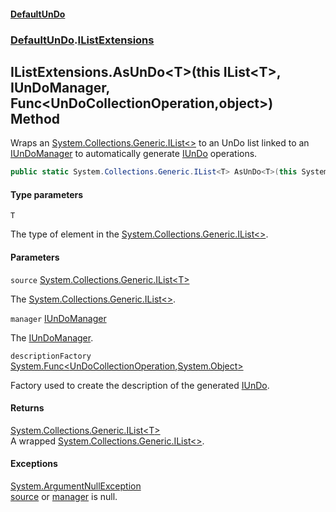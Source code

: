 #### [DefaultUnDo](../../index.md 'index')
### [DefaultUnDo](../../index.md#DefaultUnDo 'DefaultUnDo').[IListExtensions](index.md 'DefaultUnDo\.IListExtensions')

## IListExtensions\.AsUnDo\<T\>\(this IList\<T\>, IUnDoManager, Func\<UnDoCollectionOperation,object\>\) Method

Wraps an [System\.Collections\.Generic\.IList&lt;&gt;](https://docs.microsoft.com/en-us/dotnet/api/System.Collections.Generic.IList-1 'System\.Collections\.Generic\.IList\`1') to an UnDo list linked to an [IUnDoManager](../IUnDoManager/index.md 'DefaultUnDo\.IUnDoManager') to automatically generate [IUnDo](../IUnDo/index.md 'DefaultUnDo\.IUnDo') operations\.

```csharp
public static System.Collections.Generic.IList<T> AsUnDo<T>(this System.Collections.Generic.IList<T> source, DefaultUnDo.IUnDoManager manager, System.Func<DefaultUnDo.UnDoCollectionOperation,object?>? descriptionFactory=null);
```
#### Type parameters

<a name='DefaultUnDo.IListExtensions.AsUnDo_T_(thisSystem.Collections.Generic.IList_T_,DefaultUnDo.IUnDoManager,System.Func_DefaultUnDo.UnDoCollectionOperation,object_).T'></a>

`T`

The type of element in the [System\.Collections\.Generic\.IList&lt;&gt;](https://docs.microsoft.com/en-us/dotnet/api/System.Collections.Generic.IList-1 'System\.Collections\.Generic\.IList\`1')\.
#### Parameters

<a name='DefaultUnDo.IListExtensions.AsUnDo_T_(thisSystem.Collections.Generic.IList_T_,DefaultUnDo.IUnDoManager,System.Func_DefaultUnDo.UnDoCollectionOperation,object_).source'></a>

`source` [System\.Collections\.Generic\.IList&lt;](https://docs.microsoft.com/en-us/dotnet/api/System.Collections.Generic.IList-1 'System\.Collections\.Generic\.IList\`1')[T](DefaultUnDo/IListExtensions/AsUnDo_T_(thisIList_T_,IUnDoManager,Func_UnDoCollectionOperation,object_).md#DefaultUnDo.IListExtensions.AsUnDo_T_(thisSystem.Collections.Generic.IList_T_,DefaultUnDo.IUnDoManager,System.Func_DefaultUnDo.UnDoCollectionOperation,object_).T 'DefaultUnDo\.IListExtensions\.AsUnDo\<T\>\(this System\.Collections\.Generic\.IList\<T\>, DefaultUnDo\.IUnDoManager, System\.Func\<DefaultUnDo\.UnDoCollectionOperation,object\>\)\.T')[&gt;](https://docs.microsoft.com/en-us/dotnet/api/System.Collections.Generic.IList-1 'System\.Collections\.Generic\.IList\`1')

The [System\.Collections\.Generic\.IList&lt;&gt;](https://docs.microsoft.com/en-us/dotnet/api/System.Collections.Generic.IList-1 'System\.Collections\.Generic\.IList\`1')\.

<a name='DefaultUnDo.IListExtensions.AsUnDo_T_(thisSystem.Collections.Generic.IList_T_,DefaultUnDo.IUnDoManager,System.Func_DefaultUnDo.UnDoCollectionOperation,object_).manager'></a>

`manager` [IUnDoManager](../IUnDoManager/index.md 'DefaultUnDo\.IUnDoManager')

The [IUnDoManager](../IUnDoManager/index.md 'DefaultUnDo\.IUnDoManager')\.

<a name='DefaultUnDo.IListExtensions.AsUnDo_T_(thisSystem.Collections.Generic.IList_T_,DefaultUnDo.IUnDoManager,System.Func_DefaultUnDo.UnDoCollectionOperation,object_).descriptionFactory'></a>

`descriptionFactory` [System\.Func&lt;](https://docs.microsoft.com/en-us/dotnet/api/System.Func-2 'System\.Func\`2')[UnDoCollectionOperation](../UnDoCollectionOperation/index.md 'DefaultUnDo\.UnDoCollectionOperation')[,](https://docs.microsoft.com/en-us/dotnet/api/System.Func-2 'System\.Func\`2')[System\.Object](https://docs.microsoft.com/en-us/dotnet/api/System.Object 'System\.Object')[&gt;](https://docs.microsoft.com/en-us/dotnet/api/System.Func-2 'System\.Func\`2')

Factory used to create the description of the generated [IUnDo](../IUnDo/index.md 'DefaultUnDo\.IUnDo')\.

#### Returns
[System\.Collections\.Generic\.IList&lt;](https://docs.microsoft.com/en-us/dotnet/api/System.Collections.Generic.IList-1 'System\.Collections\.Generic\.IList\`1')[T](DefaultUnDo/IListExtensions/AsUnDo_T_(thisIList_T_,IUnDoManager,Func_UnDoCollectionOperation,object_).md#DefaultUnDo.IListExtensions.AsUnDo_T_(thisSystem.Collections.Generic.IList_T_,DefaultUnDo.IUnDoManager,System.Func_DefaultUnDo.UnDoCollectionOperation,object_).T 'DefaultUnDo\.IListExtensions\.AsUnDo\<T\>\(this System\.Collections\.Generic\.IList\<T\>, DefaultUnDo\.IUnDoManager, System\.Func\<DefaultUnDo\.UnDoCollectionOperation,object\>\)\.T')[&gt;](https://docs.microsoft.com/en-us/dotnet/api/System.Collections.Generic.IList-1 'System\.Collections\.Generic\.IList\`1')  
A wrapped [System\.Collections\.Generic\.IList&lt;&gt;](https://docs.microsoft.com/en-us/dotnet/api/System.Collections.Generic.IList-1 'System\.Collections\.Generic\.IList\`1')\.

#### Exceptions

[System\.ArgumentNullException](https://docs.microsoft.com/en-us/dotnet/api/System.ArgumentNullException 'System\.ArgumentNullException')  
[source](DefaultUnDo/IListExtensions/AsUnDo_T_(thisIList_T_,IUnDoManager,Func_UnDoCollectionOperation,object_).md#DefaultUnDo.IListExtensions.AsUnDo_T_(thisSystem.Collections.Generic.IList_T_,DefaultUnDo.IUnDoManager,System.Func_DefaultUnDo.UnDoCollectionOperation,object_).source 'DefaultUnDo\.IListExtensions\.AsUnDo\<T\>\(this System\.Collections\.Generic\.IList\<T\>, DefaultUnDo\.IUnDoManager, System\.Func\<DefaultUnDo\.UnDoCollectionOperation,object\>\)\.source') or [manager](DefaultUnDo/IListExtensions/AsUnDo_T_(thisIList_T_,IUnDoManager,Func_UnDoCollectionOperation,object_).md#DefaultUnDo.IListExtensions.AsUnDo_T_(thisSystem.Collections.Generic.IList_T_,DefaultUnDo.IUnDoManager,System.Func_DefaultUnDo.UnDoCollectionOperation,object_).manager 'DefaultUnDo\.IListExtensions\.AsUnDo\<T\>\(this System\.Collections\.Generic\.IList\<T\>, DefaultUnDo\.IUnDoManager, System\.Func\<DefaultUnDo\.UnDoCollectionOperation,object\>\)\.manager') is null\.